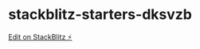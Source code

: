 # stackblitz-starters-dksvzb

[Edit on StackBlitz ⚡️](https://stackblitz.com/edit/stackblitz-starters-dksvzb)